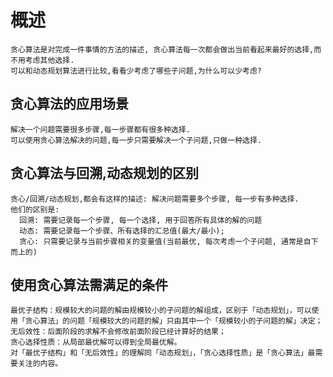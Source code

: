 # 概述
    贪心算法是对完成一件事情的方法的描述, 贪心算法每一次都会做出当前看起来最好的选择,而不用考虑其他选择.
    可以和动态规划算法进行比较,看看少考虑了哪些子问题,为什么可以少考虑?

## 贪心算法的应用场景
    解决一个问题需要很多步骤,每一步骤都有很多种选择.
    可以使用贪心算法解决的问题,每一步只需要解决一个子问题,只做一种选择.

## 贪心算法与回溯,动态规划的区别
    贪心/回溯/动态规划,都会有这样的描述: 解决问题需要多个步骤, 每一步有多种选择.
    他们的区别是:
      回溯: 需要记录每一个步骤, 每一个选择, 用于回答所有具体的解的问题
      动态: 需要记录每一个步骤、所有选择的汇总值(最大/最小);
      贪心: 只需要记录与当前步骤相关的变量值(当前最优, 每次考虑一个子问题, 通常是自下而上的)

## 使用贪心算法需满足的条件
    最优子结构：规模较大的问题的解由规模较小的子问题的解组成，区别于「动态规划」，可以使用「贪心算法」的问题「规模较大的问题的解」只由其中一个「规模较小的子问题的解」决定；
    无后效性：后面阶段的求解不会修改前面阶段已经计算好的结果；
    贪心选择性质：从局部最优解可以得到全局最优解。
    对「最优子结构」和「无后效性」的理解同「动态规划」，「贪心选择性质」是「贪心算法」最需要关注的内容。


